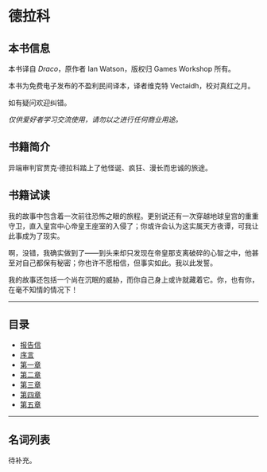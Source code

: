 # 德拉科

## 本书信息

本书译自 *Draco*，原作者 Ian Watson，版权归 Games Workshop 所有。  

本书为免费电子发布的不盈利民间译本，译者维克特 Vectaidh，校对真红之月。  

如有疑问欢迎纠错。  

*仅供爱好者学习交流使用，请勿以之进行任何商业用途。*

## 书籍简介

异端审判官贾克·德拉科踏上了他怪诞、疯狂、漫长而忠诚的旅途。

## 书籍试读

我的故事中包含着一次前往恐怖之眼的旅程。更别说还有一次穿越地球皇宫的重重守卫，直入皇宫中心帝皇王座室的入侵了；你或许会认为这实属天方夜谭，可我让此事成为了现实。
 
啊，没错，我确实做到了——到头来却只发现在帝皇那支离破碎的心智之中，他甚至对自己都保有秘密；你也许不愿相信，但事实如此。我以此发誓。
 
我的故事还包括一个尚在沉眠的威胁，而你自己身上或许就藏着它。你，也有你，在毫不知情的情况下！

***

## 目录

- [报告信](draco00) 
- [序言](draco0)
- [第一章](draco1)
- [第二章](draco2)
- [第三章](draco3)
- [第四章](draco4)
- [第五章](draco5)

***

## 名词列表

待补充。
